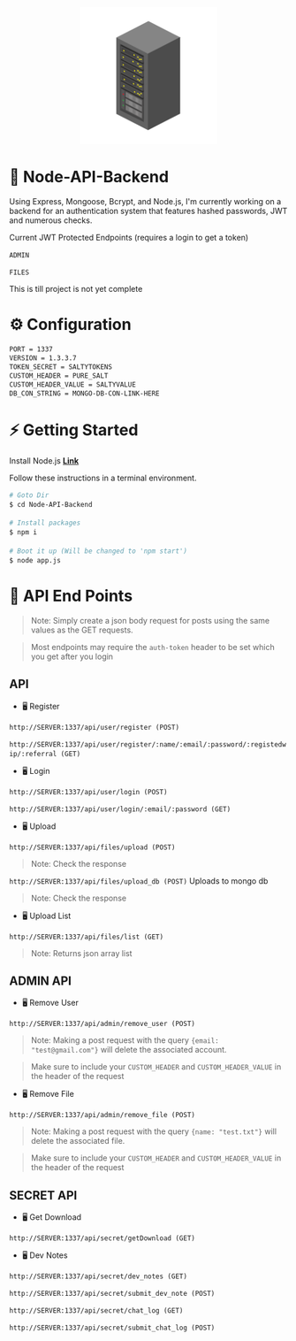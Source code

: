 <p align="center">
  <img width="248" height="248" src="https://raw.githubusercontent.com/0xWarning/Node-API-Backend/main/icon.png">
</p>

# 🍺 Node-API-Backend

Using Express, Mongoose, Bcrypt, and Node.js, 
I'm currently working on a backend for an authentication system that features hashed passwords, JWT and numerous checks.

Current JWT Protected Endpoints (requires a login to get a token)

`ADMIN`

`FILES`

This is till project is not yet complete

# ⚙️ Configuration

```dotenv
PORT = 1337
VERSION = 1.3.3.7
TOKEN_SECRET = SALTYTOKENS
CUSTOM_HEADER = PURE_SALT
CUSTOM_HEADER_VALUE = SALTYVALUE
DB_CON_STRING = MONGO-DB-CON-LINK-HERE
```

# ⚡ Getting Started

Install Node.js **[Link](https://nodejs.org/en/download/)**

Follow these instructions in a terminal environment.

```bash
# Goto Dir
$ cd Node-API-Backend

# Install packages
$ npm i

# Boot it up (Will be changed to 'npm start')
$ node app.js

```

# 📜 API End Points

> Note: Simply create a json body request for posts using the same values as the GET requests.

> Most endpoints may require the `auth-token` header to be set which you get after you login

## API

- 🖥️ Register

`http://SERVER:1337/api/user/register (POST)`

`http://SERVER:1337/api/user/register/:name/:email/:password/:registedwip/:referral (GET)`

- 🖥️ Login

`http://SERVER:1337/api/user/login (POST)`

`http://SERVER:1337/api/user/login/:email/:password (GET)`


- 🖥️ Upload

`http://SERVER:1337/api/files/upload (POST)`
> Note: Check the response

`http://SERVER:1337/api/files/upload_db (POST)` Uploads to mongo db
> Note: Check the response

- 🖥️ Upload List

`http://SERVER:1337/api/files/list (GET)`
> Note: Returns json array list


## ADMIN API

- 🖥️ Remove User

`http://SERVER:1337/api/admin/remove_user (POST)`

> Note: Making a post request with the query `{email: "test@gmail.com"}` will delete the associated account.

> Make sure to include your `CUSTOM_HEADER` and `CUSTOM_HEADER_VALUE` in the header of the request


- 🖥️ Remove File

`http://SERVER:1337/api/admin/remove_file (POST)`

> Note: Making a post request with the query `{name: "test.txt"}` will delete the associated file.

> Make sure to include your `CUSTOM_HEADER` and `CUSTOM_HEADER_VALUE` in the header of the request


## SECRET API

- 🖥️ Get Download

`http://SERVER:1337/api/secret/getDownload (GET)`

- 🖥️ Dev Notes

`http://SERVER:1337/api/secret/dev_notes (GET)`

`http://SERVER:1337/api/secret/submit_dev_note (POST)`

`http://SERVER:1337/api/secret/chat_log (GET)`

`http://SERVER:1337/api/secret/submit_chat_log (POST)`



